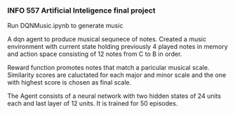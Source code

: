 ### INFO 557 Artificial Inteligence final project 

Run DQNMusic.ipynb to generate music 

A dqn agent to produce musical sequnece of notes. 
Created a music environment with current state holding previously 4 played notes in memory and action space consisting of 12 notes from C to B in order.

Reward function promotes notes that match a paricular musical scale. Similarity scores are caluctated for each major and minor scale and the one with highest score is chosen as final scale.

The Agent consists of a neural network with two hidden states of 24 units each and last layer of 12 units. It is trained for 50 episodes.


